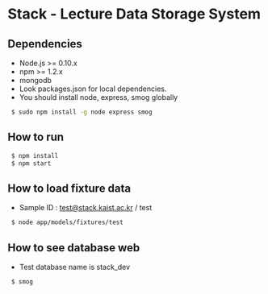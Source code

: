 # Stack - Lecture Data Storage System

## Dependencies
 * Node.js >= 0.10.x
 * npm >= 1.2.x
 * mongodb
 * Look packages.json for local dependencies.
 * You should install node, express, smog globally

```sh
 $ sudo npm install -g node express smog
```

## How to run
```sh
 $ npm install
 $ npm start
```

## How to load fixture data
 * Sample ID : test@stack.kaist.ac.kr / test

```sh
 $ node app/models/fixtures/test
```

## How to see database web
 * Test database name is stack_dev

```sh
 $ smog
```
